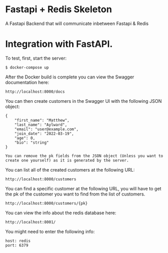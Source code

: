 # Fastapi + Redis Skeleton

A Fastapi Backend that will communicate inbetween Fastapi & Redis



Integration with FastAPI.
=========================

To test, first, start the server:

    $ docker-compose up

After the Docker build is complete you can view the Swagger documentation here:

    http://localhost:8000/docs


You can then create customers in the Swagger UI with the following JSON object:

    {
        "first_name": "Matthew",
        "last_name": "Aylward",
        "email": "user@example.com",
        "join_date": "2022-03-19",
        "age": 0,
        "bio": "string"
    }

    You can remove the pk fields from the JSON object (Unless you want to create one yourself) as it is generated by the server.

You can list all of the created customers at the following URL:

    http://localhost:8000/customers

You can find a specific customer at the following URL, you will have to get the pk of the customer you want to find from the list of customers.


    http://localhost:8000/customers/{pk}


You can view the info about the redis database here:

    http://localhost:8001/

You might need to enter the following info:

    host: redis 
    port: 6379

